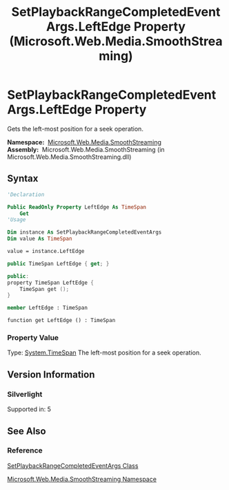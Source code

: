 ﻿---
title: SetPlaybackRangeCompletedEventArgs.LeftEdge Property (Microsoft.Web.Media.SmoothStreaming)
TOCTitle: LeftEdge Property
ms:assetid: P:Microsoft.Web.Media.SmoothStreaming.SetPlaybackRangeCompletedEventArgs.LeftEdge
ms:mtpsurl: https://msdn.microsoft.com/en-us/library/microsoft.web.media.smoothstreaming.setplaybackrangecompletedeventargs.leftedge(v=VS.95)
ms:contentKeyID: 46307793
ms.date: 05/31/2012
mtps_version: v=VS.95
f1_keywords:
- Microsoft.Web.Media.SmoothStreaming.SetPlaybackRangeCompletedEventArgs.LeftEdge
- Microsoft.Web.Media.SmoothStreaming.SetPlaybackRangeCompletedEventArgs.get_LeftEdge
dev_langs:
- csharp
- jscript
- vb
- FSharp
- cpp
api_location:
- Microsoft.Web.Media.SmoothStreaming.dll
api_name:
- Microsoft.Web.Media.SmoothStreaming.SetPlaybackRangeCompletedEventArgs.get_LeftEdge
- Microsoft.Web.Media.SmoothStreaming.SetPlaybackRangeCompletedEventArgs.LeftEdge
api_type:
- Managed
topic_type:
- apiref
- kbSyntax
product_family_name: VS
ROBOTS: INDEX,FOLLOW
---

# SetPlaybackRangeCompletedEventArgs.LeftEdge Property

Gets the left-most position for a seek operation.

**Namespace:**  [Microsoft.Web.Media.SmoothStreaming](microsoft-web-media-smoothstreaming-namespace_1.md)  
**Assembly:**  Microsoft.Web.Media.SmoothStreaming (in Microsoft.Web.Media.SmoothStreaming.dll)

## Syntax

```vb
'Declaration

Public ReadOnly Property LeftEdge As TimeSpan
    Get
'Usage

Dim instance As SetPlaybackRangeCompletedEventArgs
Dim value As TimeSpan

value = instance.LeftEdge
```

```csharp
public TimeSpan LeftEdge { get; }
```

```cpp
public:
property TimeSpan LeftEdge {
    TimeSpan get ();
}
```

``` fsharp
member LeftEdge : TimeSpan
```

```jscript
function get LeftEdge () : TimeSpan
```

### Property Value

Type: [System.TimeSpan](https://msdn.microsoft.com/library/269ew577\(v=vs.95\))  
The left-most position for a seek operation.

## Version Information

### Silverlight

Supported in: 5  

## See Also

### Reference

[SetPlaybackRangeCompletedEventArgs Class](setplaybackrangecompletedeventargs-class-microsoft-web-media-smoothstreaming.md)

[Microsoft.Web.Media.SmoothStreaming Namespace](microsoft-web-media-smoothstreaming-namespace_1.md)

